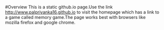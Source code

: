 #Overview
This is a static github.io page.Use the link http://www.palpriyanka16.github.io to visit the homepage which has a link to a game called memory game.The page works best with browsers like mozilla firefox and google chrome.
